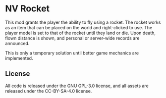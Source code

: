 # NV Rocket

This mod grants the player the ability to fly using a rocket. The rocket works
as an item that can be placed on the world and right-clicked to use. The player
model is set to that of the rocket until they land or die. Upon death, flown
distance is shown, and personal or server-wide records are announced.

This is only a temporary solution until better game mechanics are implemented.

## License
All code is released under the GNU GPL-3.0 license, and all assets are released
under the CC-BY-SA-4.0 license.
